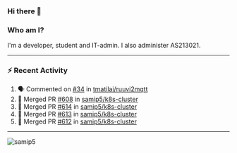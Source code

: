 ### Hi there 👋

### Who am I?
I'm a developer, student and IT-admin. I also administer AS213021.

---
### :zap: Recent Activity
<!--START_SECTION:activity-->
1. 🗣 Commented on [#34](https://github.com/tmatilai/ruuvi2mqtt/issues/34) in [tmatilai/ruuvi2mqtt](https://github.com/tmatilai/ruuvi2mqtt)
2. 🎉 Merged PR [#608](https://github.com/samip5/k8s-cluster/pull/608) in [samip5/k8s-cluster](https://github.com/samip5/k8s-cluster)
3. 🎉 Merged PR [#614](https://github.com/samip5/k8s-cluster/pull/614) in [samip5/k8s-cluster](https://github.com/samip5/k8s-cluster)
4. 🎉 Merged PR [#613](https://github.com/samip5/k8s-cluster/pull/613) in [samip5/k8s-cluster](https://github.com/samip5/k8s-cluster)
5. 🎉 Merged PR [#612](https://github.com/samip5/k8s-cluster/pull/612) in [samip5/k8s-cluster](https://github.com/samip5/k8s-cluster)
<!--END_SECTION:activity-->
---

<img align="center" src="https://github-readme-stats.vercel.app/api?username=samip5&show_icons=true" alt="samip5" />
